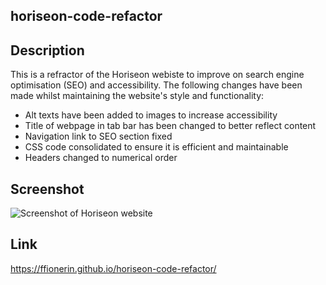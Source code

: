 ## horiseon-code-refactor

## Description

This is a refractor of the Horiseon webiste to improve on search engine optimisation (SEO) and accessibility. The following changes have been made whilst maintaining the website's style and functionality:
* Alt texts have been added to images to increase accessibility 
* Title of webpage in tab bar has been changed to better reflect content
* Navigation link to SEO section fixed
* CSS code consolidated to ensure it is efficient and maintainable
* Headers changed to numerical order

## Screenshot

![Screenshot of Horiseon website](../../../../../../c:/Users/Ffion%20Burke/Documents/Bootcamp/horiseon-code-refactor/assets/screencapture-ffionerin-github-io-horiseon-code-refactor-2022-11-23-19_14_04.png)

## Link 

https://ffionerin.github.io/horiseon-code-refactor/
